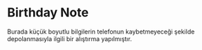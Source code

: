 # Birthday Note

Burada küçük boyutlu bilgilerin telefonun kaybetmeyeceği şekilde depolanmasıyla ilgili bir alıştırma yapılmıştır.
